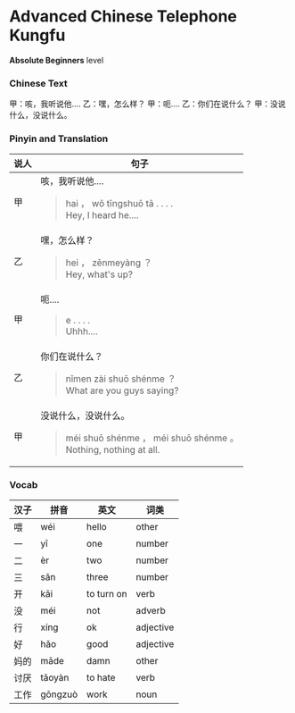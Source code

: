 # Advanced Chinese Telephone Kungfu
**Absolute Beginners** level
### Chinese Text
甲：咳，我听说他....
乙：嘿，怎么样？
甲：呃....
乙：你们在说什么？
甲：没说什么，没说什么。

### Pinyin and Translation
|说人|句子|
|----|----|
|甲|咳，我听说他....<blockquote>hai ， wǒ tīngshuō tā . . . .<br />Hey, I heard he....</blockquote>|
|乙|嘿，怎么样？<blockquote>hei ， zěnmeyàng ？<br />Hey, what's up?</blockquote>|
|甲|呃....<blockquote>e . . . .<br />Uhhh....</blockquote>|
|乙|你们在说什么？<blockquote>nǐmen zài shuō shénme ？<br />What are you guys saying?</blockquote>|
|甲|没说什么，没说什么。<blockquote>méi shuō shénme ， méi shuō shénme 。<br />Nothing, nothing at all.</blockquote>|
### Vocab
|汉子|拼音|英文|词类|
|----|----|----|----|
|喂|wéi|hello|other|
|一|yī|one|number|
|二|èr|two|number|
|三|sān|three|number|
|开|kāi|to turn on|verb|
|没|méi|not|adverb|
|行|xíng|ok|adjective|
|好|hǎo|good|adjective|
|妈的|māde|damn|other|
|讨厌|tǎoyàn|to hate|verb|
|工作|gōngzuò|work|noun|